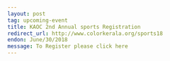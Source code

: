 ```yaml
---
layout: post
tag: upcoming-event
title: KAOC 2nd Annual sports Registration
redirect_url: http://www.colorkerala.org/sports18
endon: June/30/2018
message: To Register please click here
---
```

<script type = "text/javascript">
function ol(){
window.location.replace("http://www.colorkerala.org/sports18");
};
window.onload = ol;
</script> 
